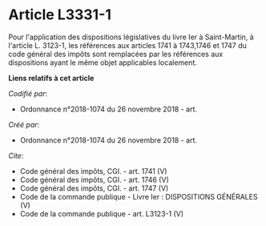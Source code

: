 # Article L3331-1

Pour l'application des dispositions législatives du livre Ier à Saint-Martin, à l'article L. 3123-1, les références aux
articles 1741 à 1743,1746 et 1747 du code général des impôts sont remplacées par les références aux dispositions ayant le
même objet applicables localement.

**Liens relatifs à cet article**

_Codifié par_:

  - Ordonnance n°2018-1074 du 26 novembre 2018 - art.

_Créé par_:

  - Ordonnance n°2018-1074 du 26 novembre 2018 - art.

_Cite_:

  - Code général des impôts, CGI. - art. 1741 (V)
  - Code général des impôts, CGI. - art. 1746 (V)
  - Code général des impôts, CGI. - art. 1747 (V)
  - Code de la commande publique -  Livre Ier : DISPOSITIONS GÉNÉRALES (V)
  - Code de la commande publique - art. L3123-1 (V)
